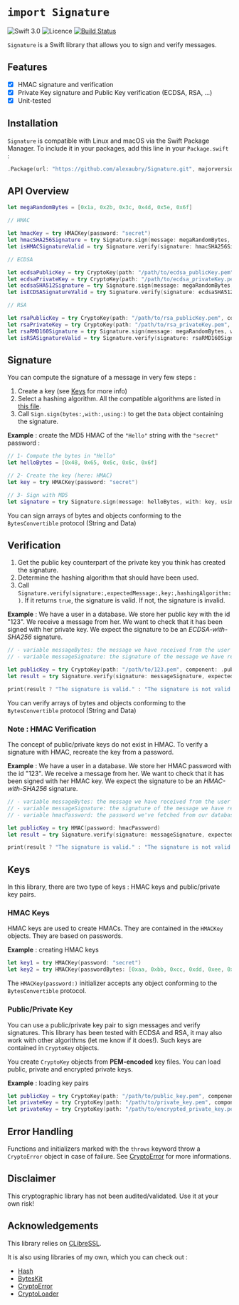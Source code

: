 # `import Signature`

![Swift 3.0](https://img.shields.io/badge/Swift-3.0-ee4f37.svg)
![Licence](https://img.shields.io/badge/Licence-MIT-000000.svg)
[![Build Status](https://travis-ci.org/alexaubry/Signature.svg?branch=master)](https://travis-ci.org/alexaubry/Signature)

`Signature` is a Swift library that allows you to sign and verify messages.

## Features

- [x] HMAC signature and verification
- [x] Private Key signature and Public Key verification (ECDSA, RSA, ...)
- [x] Unit-tested

## Installation

`Signature` is compatible with Linux and macOS via the Swift Package Manager. To include it in your packages, add this line in your `Package.swift` :

~~~swift
.Package(url: "https://github.com/alexaubry/Signature.git", majorversion: 1)
~~~

## API Overview

~~~swift
let megaRandomBytes = [0x1a, 0x2b, 0x3c, 0x4d, 0x5e, 0x6f]

// HMAC

let hmacKey = try HMACKey(password: "secret")
let hmacSHA256Signature = try Signature.sign(message: megaRandomBytes, with: hmacKey, using: .sha256)
let isHMACSignatureValid = try Signature.verify(signature: hmacSHA256Signature, expectedMessage: megaRandomBytes, key: hmacKey, hashingAlgorithm: .sha256) 

// ECDSA

let ecdsaPublicKey = try CryptoKey(path: "/path/to/ecdsa_publicKey.pem", component: .publicKey)
let ecdsaPrivateKey = try CryptoKey(path: "/path/to/ecdsa_privateKey.pem", component: .privateKey(passphrase: nil))
let ecdsaSHA512Signature = try Signature.sign(message: megaRandomBytes, with: ecdsaPrivateKey, using: .sha512)
let isECDSASignatureValid = try Signature.verify(signature: ecdsaSHA512Signature, expectedMessage: megaRandomBytes, key: ecdsaPublicKey, hashingAlgorithm: .sha512)

// RSA

let rsaPublicKey = try CryptoKey(path: "/path/to/rsa_publicKey.pem", component: .publicKey)
let rsaPrivateKey = try CryptoKey(path: "/path/to/rsa_privateKey.pem", component: .privateKey(passphrase: "passphrase"))
let rsaRMD160Signature = try Signature.sign(message: megaRandomBytes, with: rsaPrivateKey, using: .ripeMd160)
let isRSASignatureValid = try Signature.verify(signature: rsaRMD160Signature.bytes, expectedMessage: megaRandomBytes, key: rsaPublicKey, hashingAlgorithm: .ripeMd160)
~~~

## Signature

You can compute the signature of a message in very few steps : 

1. Create a key (see [Keys](#keys) for more info)
2. Select a hashing algorithm. All the compatible algorithms are listed in [this file](https://github.com/alexaubry/Hash/blob/1.0.1/Sources/Hash.swift#L45).
3. Call `Sign.sign(bytes:,with:,using:)` to get the `Data` object containing the signature.

**Example** : create the MD5 HMAC of the `"Hello"` string with the `"secret"` password :

~~~swift
// 1- Compute the bytes in "Hello"
let helloBytes = [0x48, 0x65, 0x6c, 0x6c, 0x6f] 

// 2- Create the key (here: HMAC)
let key = try HMACKey(password: "secret")

// 3- Sign with MD5
let signature = try Signature.sign(message: helloBytes, with: key, using: .md5)
~~~

You can sign arrays of bytes and objects conforming to the `BytesConvertible` protocol (String and Data)

## Verification

1. Get the public key counterpart of the private key you think has created the signature.
2. Determine the hashing algorithm that should have been used.
3. Call `Signature.verify(signature:,expectedMessage:,key:,hashingAlgorithm:)`. If it returns `true`, the signature is valid. If not, the signature is invalid.

**Example** : We have a user in a database. We store her public key with the id "123". We receive a message from her. We want to check that it has been signed with her private key. We expect the signature to be an _ECDSA-with-SHA256_ signature.

~~~swift
// - variable messageBytes: the message we have received from the user
// - variable messageSignature: the signature of the message we have received from the user

let publicKey = try CryptoKey(path: "/path/to/123.pem", component: .publicKey)
let result = try Signature.verify(signature: messageSignature, expectedMessage: messageBytes, key: publicKey, hashingAlgorithm: .sha256)

print(result ? "The signature is valid." : "The signature is not valid.")
~~~

You can verify arrays of bytes and objects conforming to the `BytesConvertible` protocol (String and Data)

### Note : HMAC Verification

The concept of public/private keys do not exist in HMAC. To verify a signature with HMAC, recreate the key from a password.

**Example** : We have a user in a database. We store her HMAC password with the id "123". We receive a message from her. We want to check that it has been signed with her HMAC key. We expect the signature to be an _HMAC-with-SHA256_ signature.

~~~swift
// - variable messageBytes: the message we have received from the user
// - variable messageSignature: the signature of the message we have received from the user
// - variable hmacPassword: the password we've fetched from our database

let publicKey = try HMAC(password: hmacPassword)
let result = try Signature.verify(signature: messageSignature, expectedMessage: messageBytes, key: publicKey, hashingAlgorithm: .sha256)

print(result ? "The signature is valid." : "The signature is not valid.")
~~~

## <a name="keys"></a> Keys

In this library, there are two type of keys : HMAC keys and public/private key pairs.

### HMAC Keys

HMAC keys are used to create HMACs. They are contained in the `HMACKey` objects. They are based on passwords.

**Example** : creating HMAC keys

~~~swift
let key1 = try HMACKey(password: "secret")
let key2 = try HMACKey(passwordBytes: [0xaa, 0xbb, 0xcc, 0xdd, 0xee, 0xff])
~~~

The `HMACKey(password:)` initializer accepts any object conforming to the `BytesConvertible` protocol.

### Public/Private Key

You can use a public/private key pair to sign messages and verify signatures. This library has been tested with ECDSA and RSA, it may also work with other algorithms (let me know if it does!). Such keys are contained in `CryptoKey` objects.

You create `CryptoKey` objects from **PEM-encoded** key files. You can load public, private and encrypted private keys.

**Example** : loading key pairs

~~~swift
let publicKey = try CryptoKey(path: "/path/to/public_key.pem", component: .publicKey) // loads a public key
let privateKey = try CryptoKey(path: "/path/to/private_key.pem", component: .privateKey(passphrase: nil)) // loads a private key
let privateKey = try CryptoKey(path: "/path/to/encrypted_private_key.pem", component: .privateKey(passphrase: "secret")) // loads an encrypted private key
~~~

## Error Handling

Functions and initializers marked with the `throws` keyword throw a `CryptoError` object in case of failure.
See [CryptoError](https://github.com/alexaubry/CryptoError) for more informations.

## Disclaimer

This cryptographic library has not been audited/validated. Use it at your own risk!

## Acknowledgements

This library relies on [CLibreSSL](https://github.com/vapor/CLibreSSL).

It is also using libraries of my own, which you can check out :

- [Hash](https://github.com/alexaubry/Hash)
- [BytesKit](https://github.com/alexaubry/BytesKit)
- [CryptoError](https://github.com/alexaubry/CryptoError)
- [CryptoLoader](https://github.com/alexaubry/CryptoLoader) 
